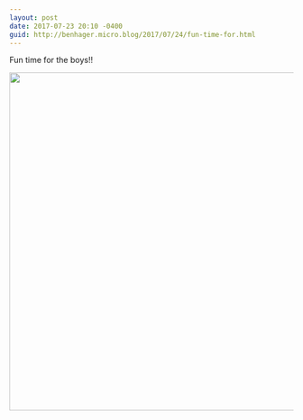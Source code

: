 ```yaml
---
layout: post
date: 2017-07-23 20:10 -0400
guid: http://benhager.micro.blog/2017/07/24/fun-time-for.html
---
```

Fun time for the boys!!

<img src="http://hager.blog/uploads/2017/33376e624a.jpg" width="600" height="600" />
